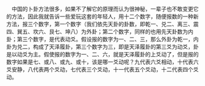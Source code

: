 &emsp;中国的卜卦方法很多，如果不了解它的原理而认为很神秘，一辈子也不敢变更它的方法，因此我就告诉一些爱玩这套的年轻人，用十二个数字，随便报数的一种新方法，报三个数字，第一个数字（我们依先天卦的卦数，即乾一、兑二、离三、震四、巽五、坎六、艮七、坤八）为外卦；第二个数字，同样的也用先天卦数为内卦；第三个数字，是代表动爻。假设报的数字为一、二、三，那么外卦为乾一，内卦为兑二，构成了天泽履卦，第三个数字为三，即是天泽履卦的第三爻为动爻，卦是以动爻为主。假使报的数字为一、二、六，就是天泽履卦的上爻动了，但是报的数字如果是七、或八、或九、或十，该是哪一爻动呢？九代表六爻相动，十代表六爻安静，八代表两个爻动，七代表三个爻动，十一代表五个爻动，十二代表四个爻动。<br>